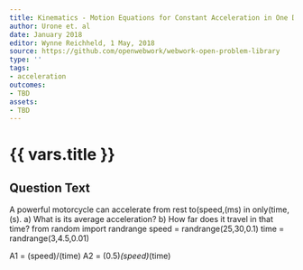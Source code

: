 ```yaml
---
title: Kinematics - Motion Equations for Constant Acceleration in One Dimension
author: Urone et. al
date: January 2018
editor: Wynne Reichheld, 1 May, 2018
source: https://github.com/openwebwork/webwork-open-problem-library
type: ''
tags:
- acceleration
outcomes:
- TBD
assets:
- TBD
---
```

# {{ vars.title }}

## Question Text

A powerful motorcycle can accelerate from rest to(speed,(ms) in only(time,(s).
a) What is its average acceleration?
b) How far does it travel in that time?
from random import randrange
speed = randrange(25,30,0.1)
time = randrange(3,4.5,0.01)

A1 = (speed)/(time)
A2 = (0.5)*(speed)*(time)